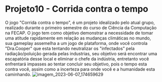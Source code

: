 # Projeto10 - Corrida contra o tempo 

O jogo "Corrida contra o tempo", é um projeto idealizado pelo atual grupo, realizado durante o primeiro semestre do curso de Ciência da Computação na FECAP. O jogo tem como objetivo demonstrar a necessidade de tomar uma atitude rapidamente em relação as mudanças climáticas no mundo, sua gameplay assemelha a um jogo de plataforma, onde você controla "Dra.Cooper" que esta tentando neutralizar os "infectados" pela radiação/poluição gerada pelas industrias, seu objetivo será encontrar uma escapatória desse local e eliminar o chefe da indústria, entretanto você enfrentará impasses ao tentar concluir seu objetivo, pois o tempo esta contra você, assim como a incerteza para onde você e a humanidade esta caminhando.
![imagem_2023-06-07_174659629](https://github.com/2023-1-MCC1/Projeto10/assets/131826351/96c752f5-f70d-4945-ac87-f8878d1f4613)


